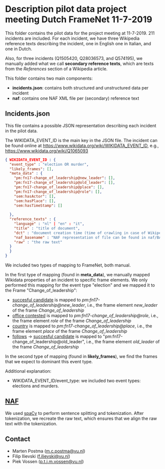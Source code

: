 # Description pilot data project meeting Dutch FrameNet 11-7-2019

This folder contains the pilot data for the project meeting at 11-7-2019.
211 incidents are included. For each incident, we have three Wikipedia reference texts describing the incident, one in English
one in Italian, and one in Dutch.

Also, for three incidents (Q1505420, Q28036573, and Q574195), we manually added what we call **secondary reference texts**, which are texts from the *References* section of a Wikipedia article.

This folder contains two main components:
* **incidents.json**: contains both structured and unstructured data per incident
* **naf**: contains one NAF XML file per (secondary) reference text

## Incidents.json

This file contains a possible JSON representation describing each incident in the pilot data.

The WIKIDATA_EVENT_ID is the main key in the JSON file. The incident can be found online
at https://www.wikidata.org/wiki/WIKIDATA_EVENT_ID, e.g., https://www.wikidata.org/wiki/Q1065093

```json
{ WIKIDATA_EVENT_ID : {
  "event_type" : "election OR murder",
  "likely_frames": [],
  "meta_data" : {
    "pm:fn17-change_of_leadership@new_leader": [],
    "pm:fn17-change_of_leadership@old_leader": [],
    "pm:fn17-change_of_leadership@place": [],
    "pm:fn17-change_of_leadership@role": [],
    "sem:hasActor": [],
    "sem:hasPlace": [],
    "sem:hasTimeStamp": []
   
  },
  "reference_texts" : {
    "language" : "nl" | "en" : "it",
    "title" : "title of document",
    "dct" : "document creation time (time of crawling in case of Wikipedia articles)",
    "naf_basename" : "NAF representation of file can be found in naf/BASENAME",
    "raw" : "the raw text"
  }
  }
}
```

We included two types of mapping to FrameNet, both manual.

In the first type of mapping (found in **meta_data**), we manually mapped Wikidata properties of an incident to specific frame elements. We only performed this mapping for the event type "election" and we mapped it to the Frame "Change_of_leadership":
* [succesful candidate](https://www.wikidata.org/wiki/Property:P991) is mapped to *pm:fn17-change_of_leadership@new_leader*, i.e., the frame element *new_leader* of the frame *Change_of_leadership*
* [office contested](https://www.wikidata.org/wiki/Property:P541) is mapped to *pm:fn17-change_of_leadership@role*, i.e., the frame element *role* of the frame *Change_of_leadership*
* [country](https://www.wikidata.org/wiki/Property:P17) is mapped to *pm:fn17-change_of_leadership@place*, i.e., the frame element *place* of the frame *Change_of_leadership*
* [follows](https://www.wikidata.org/wiki/Property:P155) -> [succesful candidate](https://www.wikidata.org/wiki/Property:P991) is mapped to "pm:fn17-change_of_leadership@old_leader", i.e., the frame element *old_leader* of the frame *Change_of_leadership*

In the second type of mapping (found in **likely_frames**), we find the frames that we expect to dominant this event type.


Additional explanation:
* WIKIDATA_EVENT_ID/event_type: we included two event types: elections and murders.

## [NAF](http://www.newsreader-project.eu/files/2013/01/techreport.pdf)

We used [spaCy](https://spacy.io/) to perform sentence splitting and tokenization.
After tokenization, we recreate the raw text, which ensures that we align the raw text with the tokenization. 


## Contact
* Marten Postma (m.c.postma@vu.nl)
* Filip Ilievski (f.ilievski@vu.nl)
* Piek Vossen (p.t.j.m.vossen@vu.nl)
